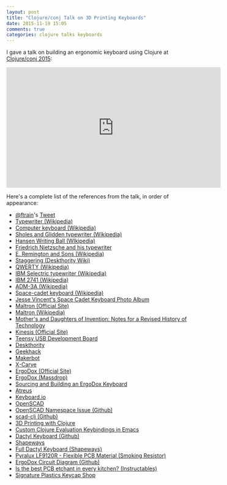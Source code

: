 ```yaml
---
layout: post
title: "Clojure/conj Talk on 3D Printing Keyboards"
date: 2015-11-19 15:05
comments: true
categories: clojure talks keyboards
---
```

I gave a talk on building an ergonomic keyboard using Clojure at [Clojure/conj 2015](http://clojure-conj.org/):

<iframe width="560" height="315" src="https://www.youtube.com/embed/uk3A41U0iO4" frameborder="0" allowfullscreen></iframe>

Here's a complete list of the references from the talk, in order of appearance:

- [@ftrain](https://twitter.com/ftrain)'s [Tweet](https://twitter.com/ftrain/status/577205992406065152)
- [Typewriter (Wikipedia)](https://en.wikipedia.org/wiki/Typewriter)
- [Computer keyboard (Wikipedia)](https://en.wikipedia.org/wiki/Computer_keyboard)
- [Sholes and Glidden typewriter (Wikipedia)](https://en.wikipedia.org/wiki/Sholes_and_Glidden_typewriter)
- [Hansen Writing Ball (WIkipedia)](https://en.wikipedia.org/wiki/Hansen_Writing_Ball)
- [Friedrich Nietzsche and his typewriter](http://www.malling-hansen.org/friedrich-nietzsche-and-his-typewriter-a-malling-hansen-writing-ball.html)
- [E. Remington and Sons (Wikipedia)](https://en.wikipedia.org/wiki/E._Remington_and_Sons#Remington_Typewriter_Company)
- [Staggering (Deskthority Wiki)](http://deskthority.net/wiki/Staggering)
- [QWERTY (Wikipedia)](https://en.wikipedia.org/wiki/QWERTY)
- [IBM Selectric typewriter (Wikipedia)](https://en.wikipedia.org/wiki/IBM_Selectric_typewriter)
- [IBM 2741 (Wikipedia)](https://en.wikipedia.org/wiki/IBM_2741)
- [ADM-3A (Wikipedia)](https://en.wikipedia.org/wiki/ADM-3A)
- [Space-cadet keyboard (Wikipedia)](https://en.wikipedia.org/wiki/Space-cadet_keyboard)
- [Jesse Vincent's Space Cadet Keyboard Photo Album](https://www.flickr.com/photos/obra/sets/72157635353286814/)
- [Maltron (Official Site)](http://www.maltron.com/)
- [Maltron (Wikipedia)](https://en.wikipedia.org/wiki/Maltron)
- [Mother's and Daughters of Invention: Notes for a Revised History of Technology](http://www.amazon.com/Mothers-Daughters-Invention-Revised-Technology/dp/0813521971)
- [Kinesis (Official Site)](http://www.kinesis-ergo.com/)
- [Teensy USB Development Board](https://www.pjrc.com/teensy/)
- [Deskthority](http://deskthority.net/)
- [Geekhack](https://geekhack.org/)
- [Makerbot](http://www.makerbot.com/)
- [X-Carve](https://www.inventables.com/technologies/x-carve)
- [ErgoDox (Official Site)](http://ergodox.org/)
- [ErgoDox (Massdrop)](https://www.massdrop.com/buy/ergodox)
- [Sourcing and Building an ErgoDox Keyboard](/blog/2014/02/12/building-an-ergodox/)
- [Atreus](http://atreus.technomancy.us/)
- [Keyboard.io](http://keyboard.io)
- [OpenSCAD](http://www.openscad.org/)
- [OpenSCAD Namespace Issue (Github)](https://github.com/openscad/openscad/issues/522#issuecomment-27741699)
- [scad-clj (Github)](https://github.com/farrellm/scad-clj)
- [3D Printing with Clojure](/blog/2014/04/09/3d-printing-with-clojure/)
- [Custom Clojure Evaluation Keybindings in Emacs](/blog/2014/05/29/custom-clojure-evaluation-keybindings-in-emacs/)
- [Dactyl Keyboard (Github)](https://github.com/adereth/dactyl-cave)
- [Shapeways](https://www.shapeways.com/)
- [Full Dactyl Keyboard (Shapeways)](https://www.shapeways.com/shops/bespokeys)
- [Pyralux LF9120R - Flexible PCB Material (Smoking Resistor)](http://www.smokingresistor.com/product/pyralux-lf9120r/)
- [ErgoDox Circuit Diagram (Github)](https://github.com/benblazak/ergodox-firmware/blob/master/src/keyboard/ergodox/circuit-diagram.svg)
- [Is the best PCB etchant in every kitchen? (Instructables)](http://www.instructables.com/id/Is-the-best-PCB-etchant-in-every-kitchen-/)
- [Signature Plastics Keycap Shop](http://pimpmykeyboard.com/)
